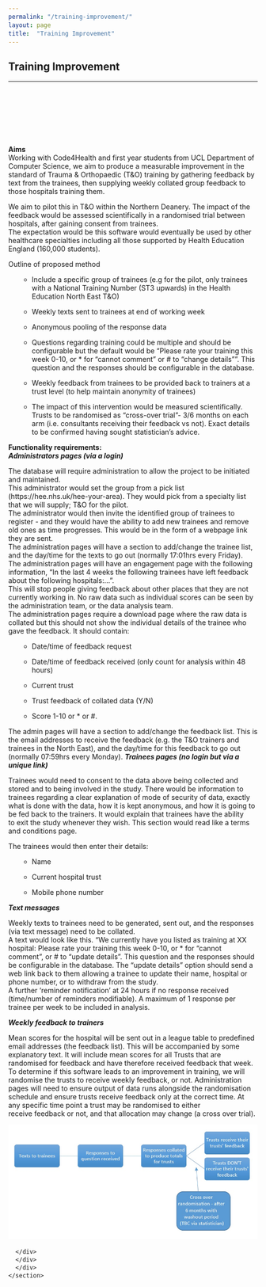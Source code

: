 ```yaml
---
permalink: "/training-improvement/"
layout: page
title:  "Training Improvement"
---
```


<section class="bg-primary text-white" id="about" style="padding-bottom:50px">
      <div class="container text-center">
        <h2 class="mb-4">Training Improvement</h2>
       </div>
       <hr class="light my-4">
</section>

<section id="chat-bot" style="padding-top:50px">
      <div class="container">
        <div class="row">
          <div class="col-lg-12">
<p><b><span style="background-color: initial;">Aims<br>
</span></b>Working with Code4Health and first year students from UCL Department of Computer Science, we aim to produce a measurable improvement in the standard of Trauma &amp; Orthopaedic (T&amp;O) training by gathering feedback by text from the trainees, then supplying weekly collated group feedback to those hospitals training them.</p>

<p>We aim to pilot this in T&amp;O within the Northern Deanery. The impact of the feedback would be assessed scientifically in a randomised trial between hospitals, after gaining consent from trainees.<br>
 The expectation would be this software would eventually be used by other healthcare specialties including all those supported by Health Education England (160,000 students).</p>

<p>Outline of proposed method</p>

<ul>
<ul>
	<li>Include a specific group of trainees (e.g for the pilot, only trainees with a National Training Number (ST3 upwards) in the Health Education North East T&amp;O)</li>
</ul>
</ul>
<ul>
<ul>
	<li>Weekly texts sent to trainees at end of working week</li>
</ul>
</ul>
<ul>
<ul>
	<li>Anonymous pooling of the response data</li>
</ul>
</ul>
<ul>
<ul>
	<li>Questions regarding training could be multiple and should be configurable but the default would be “Please rate your training this week 0-10, or * for “cannot comment” or # to “change details””. This question and the responses should be configurable in the database.</li>
</ul>
</ul>
<ul>
<ul>
	<li>Weekly feedback from trainees to be provided back to trainers at a trust level (to help maintain anonymity of trainees)</li>
</ul>
</ul>
<ul>
<ul>
	<li>The impact of this intervention would be measured scientifically. Trusts to be randomised as “cross-over trial”- 3/6 months on each arm (i.e. consultants receiving their feedback vs not). Exact details to be confirmed having sought statistician’s advice.</li>
</ul>
</ul><b>Functionality requirements:</b><b><br>
</b><b style="background-color: initial;"><i>Administrators pages (via a login)</i></b>
<p>The database will require administration to allow the project to be initiated and maintained.<br>
 This administrator would set the group from a pick list (https://hee.nhs.uk/hee-your-area). They would pick from a specialty list that we will supply; T&amp;O for the pilot.<br>
 The administrator would then invite the identified group of trainees to register - and they would have the ability to add new trainees and remove old ones as time progresses. This would be in the form of a webpage link they are sent.<br>
<span style="background-color: initial;">The administration pages will have a section to add/change the trainee list, and the day/time&nbsp;</span><span style="background-color: initial;">for the texts to go out (normally 17:01hrs every Friday).<br>
</span>The administration pages will have an engagement page with the following information, “In&nbsp;<span style="background-color: initial;">the last 4 weeks the following trainees have left feedback about the following hospitals:…”.<br>
</span>This will stop people giving feedback about other places that they are not currently working&nbsp;<span style="background-color: initial;">in. No raw data such as individual scores can be seen by the administration team, or the data&nbsp;</span><span style="background-color: initial;">analysis team.<br>
</span>The administration pages require a download page where the raw data is collated but this&nbsp;<span style="background-color: initial;">should not show the individual details of the trainee who gave the feedback. It should&nbsp;</span><span style="background-color: initial;">contain:</span></p>

<ul>
<ul>
	<li>Date/time of feedback request</li>
</ul>
</ul>
<ul>
<ul>
	<li>Date/time of feedback received (only count for analysis within 48 hours)</li>
</ul>
</ul>
<ul>
<ul>
	<li>Current trust</li>
</ul>
</ul>
<ul>
<ul>
	<li>Trust feedback of collated data (Y/N)</li>
</ul>
</ul>
<ul>
<ul>
	<li>Score 1-10 or * or #.</li>
</ul>
</ul>The admin pages will have a section to add/change the feedback list. This is the email&nbsp;<span style="background-color: initial;">addresses to receive the feedback (e.g. the T&amp;O trainers and trainees in the North East), and&nbsp;</span><span style="background-color: initial;">the day/time for this feedback to go out (normally 07:59hrs every Monday).</span>
<b style="background-color: initial;"><i>Trainees pages (no login but via a unique link)</i></b>

<p>Trainees would need to consent to the data above being collected and stored and to being&nbsp;<span style="background-color: initial;">involved in the study. There would be information to trainees regarding a clear explanation of&nbsp;</span><span style="background-color: initial;">mode of security of data, exactly what is done with the data, how it is kept anonymous, and&nbsp;</span><span style="background-color: initial;">how it is going to be fed back to the trainers. It would explain that trainees have the ability to&nbsp;</span><span style="background-color: initial;">exit the study whenever they wish. This section would read like a terms and conditions page.</span></p>

<p>The trainees would then enter their details:</p>

<ul>
<ul>
	<li>Name</li>
</ul>
</ul>
<ul>
<ul>
	<li>Current hospital trust</li>
</ul>
</ul>
<ul>
<ul>
	<li>Mobile phone number</li>
</ul>
</ul><b><i>Text messages</i></b>
<p>Weekly texts to trainees need to be generated, sent out, and the responses (via text&nbsp;<span style="background-color: initial;">message) need to be collated.<br>
</span>A text would look like this. “We currently have you listed as training at XX hospital: Please&nbsp;<span style="background-color: initial;">rate your training this week 0-10, or * for “cannot comment”, or # to “update details”. This&nbsp;</span><span style="background-color: initial;">question and the responses should be configurable in the database. The “update details”&nbsp;</span><span style="background-color: initial;">option should send a web link back to them allowing a trainee to update their name, hospital&nbsp;</span><span style="background-color: initial;">or phone number, or to withdraw from the study.<br>
</span>A further ‘reminder notification’ at 24 hours if no response received (time/number of&nbsp;<span style="background-color: initial;">reminders modifiable). A maximum of 1 response per trainee per week to be included in&nbsp;</span><span style="background-color: initial;">analysis.</span></p>

<p><b style="background-color: initial;"><i>Weekly feedback to trainers</i></b><span style="background-color: initial;"><br>
</span></p>

<p>Mean scores for the hospital will be sent out in a league table to predefined email addresses&nbsp;<span style="background-color: initial;">(the feedback list). This will be accompanied by some explanatory text. It will include mean&nbsp;</span><span style="background-color: initial;">scores for all Trusts that are randomised for feedback and have therefore received feedback&nbsp;</span><span style="background-color: initial;">that week.<br>
</span>To determine if this software leads to an improvement in training, we will randomise the&nbsp;<span style="background-color: initial;">trusts to receive weekly feedback, or not. Administration pages will need to ensure output of&nbsp;</span><span style="background-color: initial;">data runs alongside the randomisation schedule and ensure trusts receive feedback only at&nbsp;</span><span style="background-color: initial;">the correct time. At any specific time point a trust may be randomised to either receive&nbsp;</span><span style="background-color: initial;">feedback or not, and that allocation may change (a cross over trial).</span></p>

<center><img src="/assets/img/workflow.jpg"></center>

        
      </div>
	  </div>
	  </div>
    </section>
